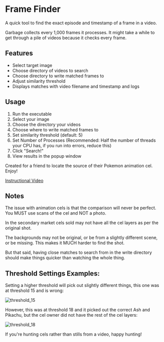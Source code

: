 # Frame Finder

A quick tool to find the exact episode and timestamp of a frame in a video.

Garbage collects every 1,000 frames it processes. It might take a while to get through a pile of videos because it checks every frame.

## Features
- Select target image
- Choose directory of videos to search
- Choose directory to write matched frames to
- Adjust similarity threshold
- Displays matches with video filename and timestamp and logs

## Usage
1. Run the executable
2. Select your image
3. Choose the directory your videos
4. Choose where to write matched frames to
5. Set similarity threshold (default: 5)
6. Set Number of Processes (Recommended: Half the number of threads your CPU has, if you run into errors, reduce this)
7. Click "Search!"
8. View results in the popup window

Created for a friend to locate the source of their Pokemon animation cel. Enjoy!

[Instructional Video](https://youtu.be/AqENqn29Zyk)

## Notes

The issue with animation cels is that the comparison will never be perfect. You MUST use scans of the cel and NOT a photo.

In the secondary market cels sold may not have all the cel layers as per the original shot.

The backgrounds may not be original, or be from a slightly different scene, or be missing. This makes it MUCH harder to find the shot.

But that said, having close matches to search from in the write directory should make things quicker than watching the whole thing.

## Threshold Settings Examples:

Setting a higher threshold will pick out slightly different things, this one was at threshold 15 and is wrong: 

![threshold_15](https://github.com/user-attachments/assets/60ba1d5a-2d5c-4990-ac44-3ab1a75a13ec)

However, this was at threshold 18 and it picked out the correct Ash and Pikachu, but the cel owner did not have the rest of the cel layers:

![threshold_18](https://github.com/user-attachments/assets/f33c66cf-b7f1-4d67-8a79-5522c170b8bc)

If you're hunting cels rather than stills from a video, happy hunting!

